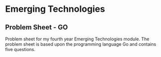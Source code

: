 # Emerging Technologies
## Problem Sheet - GO

Problem sheet for my fourth year Emerging Technologies module.
The problem sheet is based upon the programming language Go and contains five questions.
